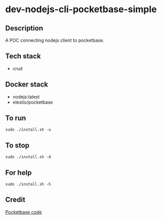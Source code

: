 # dev-nodejs-cli-pocketbase-simple

## Description
A POC connecting nodejs client to pocketbase.

## Tech stack
- crud

## Docker stack
- nodejs:latest
- elestio/pocketbase

## To run
`sudo ./install.sh -u`

## To stop
`sudo ./install.sh -d`

## For help
`sudo ./install.sh -h`

## Credit
[Pocketbase code](https://github.com/rahulnpadalkar/forum-pocketbase/blob/main/src/pocketbaseUitl.ts)